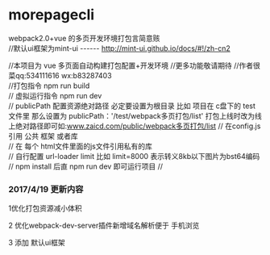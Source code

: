 # morepagecli
webpack2.0+vue 的多页开发环境打包言简意赅<br>
//默认ui框架为mint-ui ------  http://mint-ui.github.io/docs/#!/zh-cn2<br>

//本项目为 vue 多页面自动构建打包配置+开发环境  //更多功能敬请期待 //作者很菜qq:534111616 wx:b83287403<br>
//打包指令 npm run build<br>
// 虚拟运行指令 npm run dev<br>
// publicPath 配置资源绝对路径 必定要设置为根目录 比如 项目在 c盘下的 test文件里
    那么设置为 publicPath：'/test/webpack多页打包/list' 打包上线时改为线上绝对路径即可如:www.zaicd.com/public/webpack多页打包/list
                          // 在config.js 引用 公共 框架 或者库<br>
// 在 每个 html文件里面的js文件引用私有的库<br>
// 自行配置 url-loader limit 比如 limit=8000 表示转义8kb以下图片为bst64编码<br>
// npm install 后直 npm run dev 即可运行项目
// <h3>2017/4/19 更新内容</h3> 
<p>1优化打包资源减小体积 </p>
<p>2 优化webpack-dev-server插件新增域名解析便于 手机浏览</p>
<p>3 添加 默认ui框架</p>
